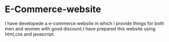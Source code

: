 # E-Commerce-website
I have developede a e-commerce website in which i provide things for both men and women with good discount.I have prepared this website using html,css and javascript.
